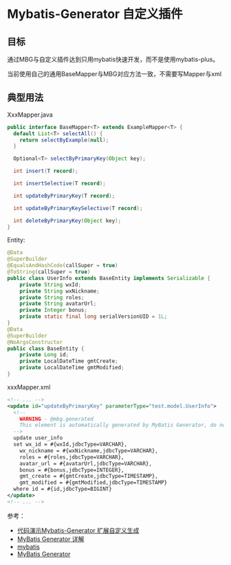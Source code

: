 # Mybatis-Generator 自定义插件

## 目标

通过MBG与自定义插件达到只用mybatis快速开发，而不是使用mybatis-plus。

当前使用自己的通用BaseMapper与MBG对应方法一致，不需要写Mapper与xml

## 典型用法

XxxMapper.java

```java
public interface BaseMapper<T> extends ExampleMapper<T> {
  default List<T> selectAll() {
    return selectByExample(null);
  }

  Optional<T> selectByPrimaryKey(Object key);

  int insert(T record);

  int insertSelective(T record);

  int updateByPrimaryKey(T record);

  int updateByPrimaryKeySelective(T record);

  int deleteByPrimaryKey(Object key);
}
```

Entity:

```java
@Data
@SuperBuilder
@EqualsAndHashCode(callSuper = true)
@ToString(callSuper = true)
public class UserInfo extends BaseEntity implements Serializable {
    private String wxId;
    private String wxNickname;
    private String roles;
    private String avatarUrl;
    private Integer bonus;
    private static final long serialVersionUID = 1L;
}
@Data
@SuperBuilder
@NoArgsConstructor
public class BaseEntity {
    private Long id;
    private LocalDateTime gmtCreate;
    private LocalDateTime gmtModified;
}
```

xxxMapper.xml

```xml
<!-- ... -->
<update id="updateByPrimaryKey" parameterType="test.model.UserInfo">
  <!--
    WARNING - @mbg.generated
    This element is automatically generated by MyBatis Generator, do not modify.
  -->
  update user_info
  set wx_id = #{wxId,jdbcType=VARCHAR},
    wx_nickname = #{wxNickname,jdbcType=VARCHAR},
    roles = #{roles,jdbcType=VARCHAR},
    avatar_url = #{avatarUrl,jdbcType=VARCHAR},
    bonus = #{bonus,jdbcType=INTEGER},
    gmt_create = #{gmtCreate,jdbcType=TIMESTAMP},
    gmt_modified = #{gmtModified,jdbcType=TIMESTAMP}
  where id = #{id,jdbcType=BIGINT}
</update>
<!-- ... -->
```

参考：

- [代码演示Mybatis-Generator 扩展自定义生成](https://juejin.im/post/6844904071795572750#heading-9)
- [MyBatis Generator 详解](https://blog.csdn.net/isea533/article/details/42102297)
- [mybatis](https://mybatis.org/mybatis-3/zh/getting-started.html)
- [MyBatis Generator](https://mybatis.org/generator/index.html)

